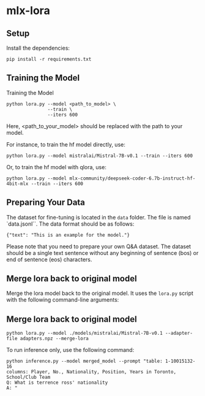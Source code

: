# mlx-lora

## Setup

Install the dependencies:
```
pip install -r requirements.txt
```

## Training the Model
Training the Model

```
python lora.py --model <path_to_model> \
               --train \
               --iters 600
```

Here, <path_to_your_model> should be replaced with the path to your model.

For instance, to train the hf model directly, use:

```
python lora.py --model mistralai/Mistral-7B-v0.1 --train --iters 600
```

Or, to train the hf model with qlora, use:

```
python lora.py --model mlx-community/deepseek-coder-6.7b-instruct-hf-4bit-mlx --train --iters 600
```

## Preparing Your Data

The dataset for fine-tuning is located in the `data` folder. The file is named `data.jsonl``. The data format should be as follows:

```
{"text": "This is an example for the model."}
```
Please note that you need to prepare your own Q&A dataset. The dataset should be a single text sentence without any beginning of sentence (bos) or end of sentence (eos) characters.


## Merge lora back to original model

Merge the lora model back to the original model. It uses the `lora.py` script with the following command-line arguments:
## Merge lora back to original model

```
python lora.py --model ./models/mistralai/Mistral-7B-v0.1 --adapter-file adapters.npz --merge-lora  
```

To run inference only, use the following command:

```
python inference.py --model merged_model --prompt "table: 1-10015132-16
columns: Player, No., Nationality, Position, Years in Toronto, School/Club Team
Q: What is terrence ross' nationality
A: "
```